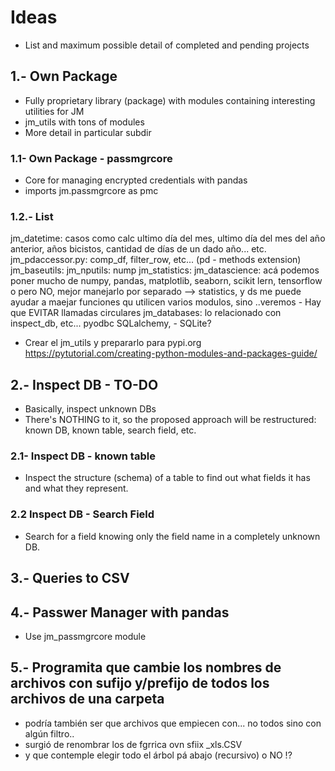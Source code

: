 # Ideas
- List and maximum possible detail of completed and pending projects

## 1.- Own Package
- Fully proprietary library (package) with modules containing interesting utilities for JM
- jm_utils with tons of modules
- More detail in particular subdir

### 1.1- Own Package - passmgrcore
- Core for managing encrypted credentials with pandas
- imports jm.passmgrcore as pmc

### 1.2.- List
jm_datetime: casos como calc ultimo día del mes, ultimo día del mes del año anterior, años bicistos, cantidad de días de un dado año... etc.
jm_pdaccessor.py: comp_df, filter_row, etc... (pd - methods extension)
jm_baseutils: 
jm_nputils: nump
jm_statistics: 
jm_datascience: acá podemos poner mucho de numpy, pandas, matplotlib, seaborn, scikit lern, tensorflow o pero NO, mejor manejarlo por separado
--> statistics, y ds me puede ayudar a maejar funciones qu utilicen varios modulos, sino ..veremos - Hay que EVITAR llamadas circulares
jm_databases: lo relacionado con inspect_db, etc... pyodbc SQLalchemy, - SQLite?

- Crear el jm_utils y prepararlo para pypi.org
https://pytutorial.com/creating-python-modules-and-packages-guide/

## 2.- Inspect DB - TO-DO
- Basically, inspect unknown DBs
- There's NOTHING to it, so the proposed approach will be restructured: known DB, known table, search field, etc.

### 2.1- Inspect DB - known table
- Inspect the structure (schema) of a table to find out what fields it has and what they represent.

### 2.2 Inspect DB - Search Field
- Search for a field knowing only the field name in a completely unknown DB.

## 3.- Queries to CSV

## 4.- Passwer Manager with pandas
- Use jm_passmgrcore module

## 5.- Programita que cambie los nombres de archivos con sufijo y/prefijo de todos los archivos de una carpeta
- podría también ser que archivos que empiecen con... no todos sino con algún filtro..
- surgió de renombrar los de fgrrica ovn sfiix _xls.CSV
- y que contemple elegir todo el árbol pá abajo (recursivo) o NO !?
